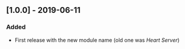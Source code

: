 ## [1.0.0] - 2019-06-11
### Added
- First release with the new module name (old one was _Heart Server_)
